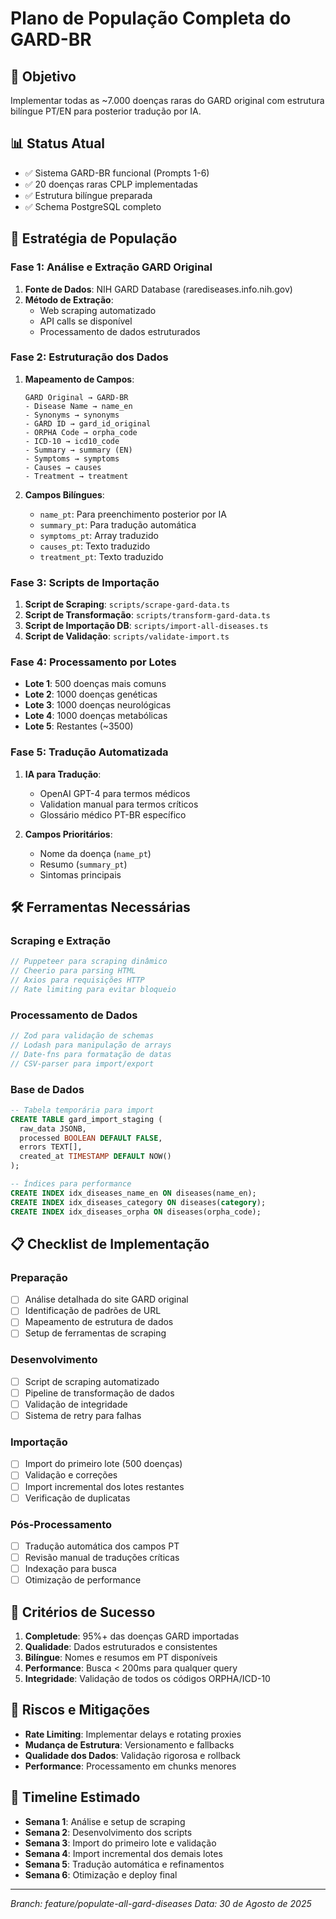 # Plano de População Completa do GARD-BR

## 🎯 Objetivo
Implementar todas as ~7.000 doenças raras do GARD original com estrutura bilíngue PT/EN para posterior tradução por IA.

## 📊 Status Atual
- ✅ Sistema GARD-BR funcional (Prompts 1-6)
- ✅ 20 doenças raras CPLP implementadas
- ✅ Estrutura bilíngue preparada
- ✅ Schema PostgreSQL completo

## 🚀 Estratégia de População

### Fase 1: Análise e Extração GARD Original
1. **Fonte de Dados**: NIH GARD Database (rarediseases.info.nih.gov)
2. **Método de Extração**: 
   - Web scraping automatizado
   - API calls se disponível
   - Processamento de dados estruturados

### Fase 2: Estruturação dos Dados
1. **Mapeamento de Campos**:
   ```
   GARD Original → GARD-BR
   - Disease Name → name_en
   - Synonyms → synonyms
   - GARD ID → gard_id_original
   - ORPHA Code → orpha_code
   - ICD-10 → icd10_code
   - Summary → summary (EN)
   - Symptoms → symptoms
   - Causes → causes
   - Treatment → treatment
   ```

2. **Campos Bilíngues**:
   - `name_pt`: Para preenchimento posterior por IA
   - `summary_pt`: Para tradução automática
   - `symptoms_pt`: Array traduzido
   - `causes_pt`: Texto traduzido
   - `treatment_pt`: Texto traduzido

### Fase 3: Scripts de Importação
1. **Script de Scraping**: `scripts/scrape-gard-data.ts`
2. **Script de Transformação**: `scripts/transform-gard-data.ts`
3. **Script de Importação DB**: `scripts/import-all-diseases.ts`
4. **Script de Validação**: `scripts/validate-import.ts`

### Fase 4: Processamento por Lotes
- **Lote 1**: 500 doenças mais comuns
- **Lote 2**: 1000 doenças genéticas
- **Lote 3**: 1000 doenças neurológicas
- **Lote 4**: 1000 doenças metabólicas
- **Lote 5**: Restantes (~3500)

### Fase 5: Tradução Automatizada
1. **IA para Tradução**:
   - OpenAI GPT-4 para termos médicos
   - Validation manual para termos críticos
   - Glossário médico PT-BR específico

2. **Campos Prioritários**:
   - Nome da doença (`name_pt`)
   - Resumo (`summary_pt`) 
   - Sintomas principais

## 🛠️ Ferramentas Necessárias

### Scraping e Extração
```typescript
// Puppeteer para scraping dinâmico
// Cheerio para parsing HTML
// Axios para requisições HTTP
// Rate limiting para evitar bloqueio
```

### Processamento de Dados
```typescript
// Zod para validação de schemas
// Lodash para manipulação de arrays
// Date-fns para formatação de datas
// CSV-parser para import/export
```

### Base de Dados
```sql
-- Tabela temporária para import
CREATE TABLE gard_import_staging (
  raw_data JSONB,
  processed BOOLEAN DEFAULT FALSE,
  errors TEXT[],
  created_at TIMESTAMP DEFAULT NOW()
);

-- Índices para performance
CREATE INDEX idx_diseases_name_en ON diseases(name_en);
CREATE INDEX idx_diseases_category ON diseases(category);
CREATE INDEX idx_diseases_orpha ON diseases(orpha_code);
```

## 📋 Checklist de Implementação

### Preparação
- [ ] Análise detalhada do site GARD original
- [ ] Identificação de padrões de URL
- [ ] Mapeamento de estrutura de dados
- [ ] Setup de ferramentas de scraping

### Desenvolvimento
- [ ] Script de scraping automatizado
- [ ] Pipeline de transformação de dados
- [ ] Validação de integridade
- [ ] Sistema de retry para falhas

### Importação
- [ ] Import do primeiro lote (500 doenças)
- [ ] Validação e correções
- [ ] Import incremental dos lotes restantes
- [ ] Verificação de duplicatas

### Pós-Processamento
- [ ] Tradução automática dos campos PT
- [ ] Revisão manual de traduções críticas
- [ ] Indexação para busca
- [ ] Otimização de performance

## 🎯 Critérios de Sucesso
1. **Completude**: 95%+ das doenças GARD importadas
2. **Qualidade**: Dados estruturados e consistentes
3. **Bilíngue**: Nomes e resumos em PT disponíveis
4. **Performance**: Busca < 200ms para qualquer query
5. **Integridade**: Validação de todos os códigos ORPHA/ICD-10

## 🚧 Riscos e Mitigações
- **Rate Limiting**: Implementar delays e rotating proxies
- **Mudança de Estrutura**: Versionamento e fallbacks
- **Qualidade dos Dados**: Validação rigorosa e rollback
- **Performance**: Processamento em chunks menores

## 📅 Timeline Estimado
- **Semana 1**: Análise e setup de scraping
- **Semana 2**: Desenvolvimento dos scripts
- **Semana 3**: Import do primeiro lote e validação
- **Semana 4**: Import incremental dos demais lotes
- **Semana 5**: Tradução automática e refinamentos
- **Semana 6**: Otimização e deploy final

---
*Branch: feature/populate-all-gard-diseases*
*Data: 30 de Agosto de 2025*
